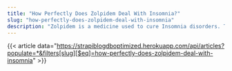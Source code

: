 ```yaml
---
title: "How Perfectly Does Zolpidem Deal With Insomnia?"
slug: "how-perfectly-does-zolpidem-deal-with-insomnia"
description: "Zolpidem is a medicine used to cure Insomnia disorders. This medicine assists you to fall asleep more quickly as well as makes you less likely to wake up during the night."
---
```


{{< article data="https://strapiblogdboptimized.herokuapp.com/api/articles?populate=*&filters[slug][$eq]=how-perfectly-does-zolpidem-deal-with-insomnia" >}}
